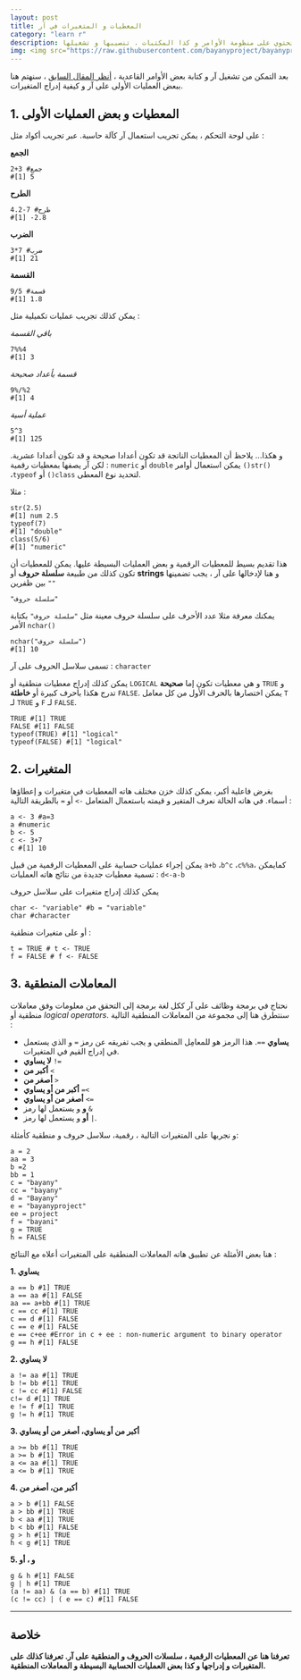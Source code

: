 ```yaml
---
layout: post
title: المعطيات و المتغيرات في آر
category: "learn r"
description: تقديم لبيئة العمل العامة على آر تحتوي على منظومة الأوامر و كذا المكتبات ، تنصيبها و تشغيلها
img: <img src="https://raw.githubusercontent.com/bayanyproject/bayanyproject.github.io/refs/heads/main/images/R_logo.png" width='100' height= auto/>
---
```


بعد التمكن من تشغيل آر و كتابة بعض الأوامر القاعدية ، [أنظر المقال السابق](/environment-and-libraries) ، سنهتم هنا ببعض العمليات الأولى على آر و كيفية إدراج المتغيرات.


## 1. المعطيات و بعض العمليات الأولى

على لوحة التحكم ، يمكن تجريب استعمال آر كآلة حاسبة. عبر تجريب أكواد مثل :

**الجمع**

```
2+3 #جمع
#[1] 5
```

**الطرح**

```
4.2-7 #طرح
#[1] -2.8
```

**الضرب**

```
3*7 #ضرب
#[1] 21
```

**القسمة**

```
9/5 #قسمة
#[1] 1.8
```

يمكن كذلك تجريب عمليات تكميلية مثل :

*باقي القسمة*

```
7%%4
#[1] 3
```

*قسمة بأعداد صحيحة*

```
9%/%2
#[1] 4
```

*عملية أسية*

```
5^3 
#[1] 125
```

و هكذا...
يلاحظ أن المعطيات الناتجة قد تكون أعدادا صحيحة و قد تكون أعدادا عشرية. لكن آر يصفها بمعطيات رقمية : ```numeric``` أو ```double```
يمكن استعمال أوامر ```()str()``` ،```typeof``` أو ```()class``` لتحديد نوع المعطى.

مثلا :
```
str(2.5)
#[1] num 2.5
typeof(7)
#[1] "double"
class(5/6)
#[1] "numeric"
```

هذا تقديم بسيط للمعطيات الرقمية و بعض العمليات البسيطة عليها.
يمكن للمعطيات أن تكون كذلك من طبيعة **سلسلة حروف** أو **strings** و هنا لإدخالها على آر ، يجب تضمينها بين ظفرين ```""```
```
"سلسلة حروف"
```

يمكنك معرفة مثلا عدد الأحرف على سلسلة حروف معينة مثل ```"سلسلة حروف"``` بكتابة الأمر ```nchar()```
```
nchar("سلسلة حروف")
#[1] 10
```
تسمى سلاسل الحروف على آر : ```character```

يمكن كذلك إدراج معطيات منطقية أو ```LOGICAL``` و هي معطيات تكون إما **صحيحة** ```TRUE``` و تدرج هكذا بأحرف كبيرة أو **خاطئة** ```FALSE```. يمكن اختصارها بالحرف الأول من كل معامل ```T``` لـ ```TRUE``` و ```F``` لـ ```FALSE```.

```
TRUE #[1] TRUE
FALSE #[1] FALSE
typeof(TRUE) #[1] "logical"
typeof(FALSE) #[1] "logical"
```

## 2. المتغيرات

بغرض فاعلية أكبر، يمكن كذلك خزن مختلف هاته المعطيات في متغيرات و إعطاؤها أسماء. في هاته الحالة نعرف المتغير و قيمته باستعمال المتعامل ```->``` أو ```=``` بالطريقة التالية : 
```
a <- 3 #a=3
a #numeric
b <- 5
c <- 3+7
c #[1] 10
```

يمكن إجراء عمليات حسابية على المعطيات الرقمية من قبيل ```a+b``` ،```b^c``` ،```c%%a```، كمايمكن تسمية معطيات جديدة من نتائج هاته العمليات : ```d<-a-b```

يمكن كذلك إدراج متغيرات على سلاسل حروف

```
char <- "variable" #b = "variable"
char #character
```

أو على متغيرات منطقية :

```
t = TRUE # t <- TRUE
f = FALSE # f <- FALSE
```

## 3. المعاملات المنطقية

نحتاج في برمجة وظائف على آر ككل لغة برمجة إلى التحقق من معلومات وفق معاملات منطقية أو *logical operators*. سنتطرق هنا إلى مجموعة من المعاملات المنطقية التالية :

- **يساوي** ```==```. هذا الرمز هو للمعامِل المنطقي و يجب تفريقه عن رمز ```=``` و الذي يستعمل في إدراج القيم في المتغيرات.
- **لا يساوي** ```!=```
- **أكبر من** ```<```
- **أصغر من** ```>```
- **أكبر من أو يساوي** ```=<```
- **أصغر من أو يساوي** ```<=```
- **و** و يستعمل لها رمز ```&```
- **أو** و يستعمل لها رمز ```|```.

و نجربها على المتغيرات التالية ، رقمية، سلاسل حروف  و منطقية كأمثلة:

```
a = 2
aa = 3
b =2
bb = 1
c = "bayany"
cc = "bayany"
d = "Bayany"
e = "bayanyproject"
ee = project
f = "bayani"
g = TRUE
h = FALSE
```

هنا بعض الأمثلة عن تطبيق هاته المعاملات المنطقية على المتغيرات أعلاه مع النتائج :

**1. يساوي**

```
a == b #1] TRUE
a == aa #[1] FALSE
aa == a+bb #[1] TRUE
c == cc #[1] TRUE
c == d #[1] FALSE
c == e #[1] FALSE
e == c+ee #Error in c + ee : non-numeric argument to binary operator
g == h #[1] FALSE
```

**2. لا يساوي**

```
a != aa #[1] TRUE
b != bb #[1] TRUE
c != cc #[1] FALSE
c!= d #[1] TRUE
e != f #[1] TRUE
g != h #[1] TRUE
```

**3. أكبر من أو يساوي، أصغر من أو يساوي**

```
a >= bb #[1] TRUE
a >= b #[1] TRUE
a <= aa #[1] TRUE
a <= b #[1] TRUE
```

**4. أكبر من، أصغر من**

```
a > b #[1] FALSE
a > bb #[1] TRUE
b < aa #[1] TRUE
b < bb #[1] FALSE
g > h #[1] TRUE
h < g #[1] TRUE
```

**5. و ، أو**

```
g & h #[1] FALSE
g | h #[1] TRUE
(a != aa) & (a == b) #[1] TRUE
(c != cc) | ( e == c) #[1] FALSE
```

---
## خلاصة

**تعرفنا هنا عن المعطيات الرقمية ، سلسلات الحروف و المنطقية على آر. تعرفنا كذلك على المتغيرات و إدراجها و كذا بعض العمليات الحسابية البسيطة و المعاملات المنطقية.**
